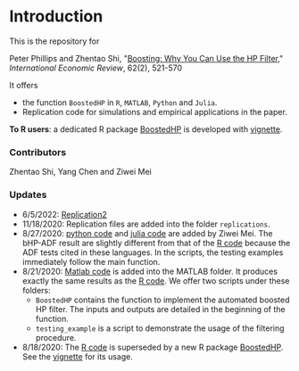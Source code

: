 # Introduction



This is the repository for 

Peter Phillips and Zhentao Shi, "[Boosting: Why You Can Use the HP Filter,](https://onlinelibrary.wiley.com/doi/10.1111/iere.12495)" *International Economic Review*, 62(2), 521-570



It offers 
* the function `BoostedHP` in `R`, `MATLAB`, `Python` and `Julia`.
* Replication code for simulations and empirical applications in the paper.



**To R users**: a dedicated R package [BoostedHP](https://github.com/chenyang45/BoostedHP) is developed with [vignette](https://github.com/chenyang45/BoostedHP/blob/master/vignettes/vignette.pdf).




### Contributors
Zhentao Shi, Yang Chen and Ziwei Mei


### Updates
* 6/5/2022: [Replication2](https://zhentaoshi.github.io/Boosted_HP_filter/replications2/empirical2.html)
* 11/18/2020: Replication files are added into the folder `replications`.
* 8/27/2020: [python code](https://github.com/zhentaoshi/Boosted_HP_filter/tree/master/python) and [julia code](https://github.com/zhentaoshi/Boosted_HP_filter/tree/master/Julia) are added by Ziwei Mei. The bHP-ADF result are slightly different from that of the [R code](https://github.com/zhentaoshi/Boosted_HP_filter/tree/master/R) because the ADF tests cited in these languages. In the scripts, the testing examples immediately follow the main function.
* 8/21/2020: [Matlab code](https://github.com/zhentaoshi/Boosted_HP_filter/tree/master/matlab) is added into the MATLAB folder. It produces exactly the same results as the [R code](https://github.com/zhentaoshi/Boosted_HP_filter/tree/master/R). We offer two scripts under these folders:
  * `BoostedHP` contains the function to implement the automated boosted HP filter.
    The inputs and outputs are detailed in the beginning of the function.
  * `testing_example` is a script to demonstrate the usage of the filtering procedure.
* 8/18/2020: The [R code](https://github.com/zhentaoshi/Boosted_HP_filter/tree/master/R) is superseded by a new R package [BoostedHP](https://github.com/chenyang45/BoostedHP). 
  See the [vignette](https://github.com/chenyang45/BoostedHP/blob/master/vignettes/vignette.pdf) for its usage. 
